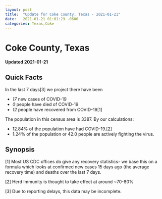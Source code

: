 ```yaml
---
layout: post
title:  "Update for Coke County, Texas - 2021-01-21"
date:   2021-01-21 01:01:29 -0600
categories: Texas,Coke
---
```


# Coke County, Texas
#### Updated 2021-01-21

## Quick Facts

In the last 7 days[3] we project there have been
- *17* new cases of COVID-19
- *0* people have died of COVID-19
- *12* people have recovered from COVID-19[1]

The population in this census area is 3387. By our calculations:
- 12.84% of the population have had COVID-19.[2]
- 1.24% of the population or 42.0 people are actively fighting the virus.

## Synopsis




[1] Most US CDC offices do give any recovery statistics- we base this on a formula which looks at confirmed new cases
15 days ago (the average recovery time) and deaths over the last 7 days.

[2] Herd Immunity is thought to take effect at around ~70-80%

[3] Due to reporting delays, this data may be incomplete.
 
    